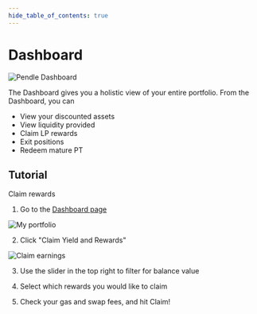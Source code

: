 ```yaml
---
hide_table_of_contents: true
---
```


# Dashboard

![Pendle Dashboard](/img/using-pendle/dashboard_banner.png "Pendle Dashboard")

The Dashboard gives you a holistic view of your entire portfolio. From the Dashboard, you can 
* View your discounted assets
* View liquidity provided
* Claim LP rewards
* Exit positions 
* Redeem mature PT 

## Tutorial

Claim rewards
1. Go to the [Dashboard page](https://app.pendle.finance/simple/dashboard/)

![My portfolio](/img/using-pendle/my_portfolio.png "My portfolio")

2. Click "Claim Yield and Rewards"

![Claim earnings](/img/using-pendle/claim_earnings.png "Claim earnings")

3. Use the slider in the top right to filter for balance value

4. Select which rewards you would like to claim

5. Check your gas and swap fees, and hit Claim! 
